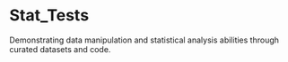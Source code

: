 # Stat_Tests
Demonstrating data manipulation and statistical analysis abilities through curated datasets and code.
